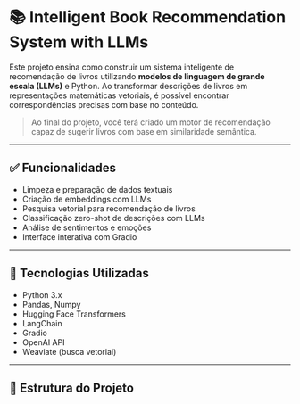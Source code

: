 # 📚 Intelligent Book Recommendation System with LLMs

Este projeto ensina como construir um sistema inteligente de recomendação de livros utilizando **modelos de linguagem de grande escala (LLMs)** e Python. Ao transformar descrições de livros em representações matemáticas vetoriais, é possível encontrar correspondências precisas com base no conteúdo.

> Ao final do projeto, você terá criado um motor de recomendação capaz de sugerir livros com base em similaridade semântica.

---

## ✅ Funcionalidades

- Limpeza e preparação de dados textuais
- Criação de embeddings com LLMs
- Pesquisa vetorial para recomendação de livros
- Classificação zero-shot de descrições com LLMs
- Análise de sentimentos e emoções
- Interface interativa com Gradio

---

## 🧪 Tecnologias Utilizadas

- Python 3.x
- Pandas, Numpy
- Hugging Face Transformers
- LangChain
- Gradio
- OpenAI API
- Weaviate (busca vetorial)

---

## 📁 Estrutura do Projeto

